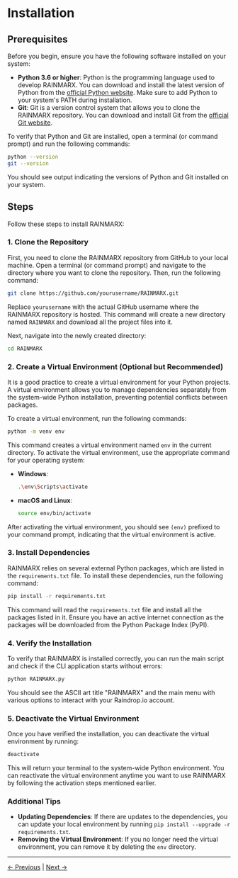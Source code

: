 # Installation

## Prerequisites

Before you begin, ensure you have the following software installed on your system:

- **Python 3.6 or higher**: Python is the programming language used to develop RAINMARX. You can download and install the latest version of Python from the [official Python website](https://www.python.org/downloads/). Make sure to add Python to your system's PATH during installation.
- **Git**: Git is a version control system that allows you to clone the RAINMARX repository. You can download and install Git from the [official Git website](https://git-scm.com/downloads).

To verify that Python and Git are installed, open a terminal (or command prompt) and run the following commands:

```bash
python --version
git --version
```

You should see output indicating the versions of Python and Git installed on your system.

## Steps

Follow these steps to install RAINMARX:

### 1\. Clone the Repository

First, you need to clone the RAINMARX repository from GitHub to your local machine. Open a terminal (or command prompt) and navigate to the directory where you want to clone the repository. Then, run the following command:

```bash
git clone https://github.com/yourusername/RAINMARX.git
```

Replace `yourusername` with the actual GitHub username where the RAINMARX repository is hosted. This command will create a new directory named `RAINMARX` and download all the project files into it.

Next, navigate into the newly created directory:

```bash
cd RAINMARX
```

### 2\. Create a Virtual Environment (Optional but Recommended)

It is a good practice to create a virtual environment for your Python projects. A virtual environment allows you to manage dependencies separately from the system-wide Python installation, preventing potential conflicts between packages.

To create a virtual environment, run the following commands:

```bash
python -m venv env
```

This command creates a virtual environment named `env` in the current directory. To activate the virtual environment, use the appropriate command for your operating system:

- **Windows**:

  ```bash
  .\env\Scripts\activate
  ```

- **macOS and Linux**:

  ```bash
  source env/bin/activate
  ```

After activating the virtual environment, you should see `(env)` prefixed to your command prompt, indicating that the virtual environment is active.

### 3\. Install Dependencies

RAINMARX relies on several external Python packages, which are listed in the `requirements.txt` file. To install these dependencies, run the following command:

```bash
pip install -r requirements.txt
```

This command will read the `requirements.txt` file and install all the packages listed in it. Ensure you have an active internet connection as the packages will be downloaded from the Python Package Index (PyPI).

### 4\. Verify the Installation

To verify that RAINMARX is installed correctly, you can run the main script and check if the CLI application starts without errors:

```bash
python RAINMARX.py
```

You should see the ASCII art title "RAINMARX" and the main menu with various options to interact with your Raindrop.io account.

### 5\. Deactivate the Virtual Environment

Once you have verified the installation, you can deactivate the virtual environment by running:

```bash
deactivate
```

This will return your terminal to the system-wide Python environment. You can reactivate the virtual environment anytime you want to use RAINMARX by following the activation steps mentioned earlier.

### Additional Tips

- **Updating Dependencies**: If there are updates to the dependencies, you can update your local environment by running `pip install --upgrade -r requirements.txt`.
- **Removing the Virtual Environment**: If you no longer need the virtual environment, you can remove it by deleting the `env` directory.


---

[<- Previous](01-Introduction.md) | [Next ->](03-Configuration.md)
